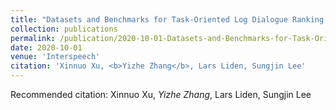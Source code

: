 ```yaml
---
title: "Datasets and Benchmarks for Task-Oriented Log Dialogue Ranking Task"
collection: publications
permalink: /publication/2020-10-01-Datasets-and-Benchmarks-for-Task-Oriented-Log-Dialogue-Ranking-Task
date: 2020-10-01
venue: 'Interspeech'
citation: 'Xinnuo Xu, <b>Yizhe Zhang</b>, Lars Liden, Sungjin Lee'
---
```


Recommended citation: Xinnuo Xu, *Yizhe Zhang*, Lars Liden, Sungjin Lee